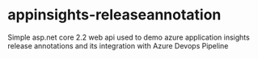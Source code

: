# appinsights-releaseannotation
Simple asp.net core 2.2 web api used to demo azure application insights release annotations and its integration with Azure Devops Pipeline
